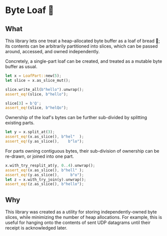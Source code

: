 # Byte Loaf 🍞

## What
This library lets one treat a heap-allocated byte buffer as a loaf of bread 🍞;
its contents can be arbitrarily partitioned into slices, which can be passed around, accessed, and owned independently.

Concretely, a single-part loaf can be created, and treated as a mutable byte buffer as usual.
```rust
let x = LoafPart::new(5);
let slice = x.as_slice_mut();

slice.write_all(b"hello").unwrap();
assert_eq!(slice, b"hello");

slice[3] = b'Q';
assert_eq!(slice, b"helQo");
```

Ownership of the loaf's bytes can be further sub-divided by splitting existing parts.
```rust
let y = x.split_at(3);
assert_eq!(x.as_slice(), b"hel"  );
assert_eq!(y.as_slice(),    b"lo");
```

For parts owning contiguous bytes, their sub-division of ownership can be re-drawn, or joined into one part.
```rust
x.with_try_resplit_at(y, 0..4).unwrap();
assert_eq!(x.as_slice(), b"hell" );
assert_eq!(y.as_slice(),     b"o");
let z = x.with_try_join(y).unwrap();
assert_eq!(z.as_slice(), b"hello");
```

## Why
This library was created as a utility for storing independently-owned byte slices, while minimizing the number of heap allocations.
For example, this is useful for hanging onto the contents of sent UDP datagrams until their receipt is acknowledged later.